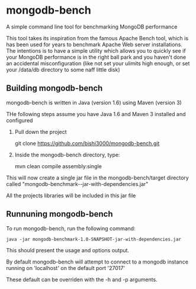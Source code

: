 mongodb-bench
=============

A simple command line tool for benchmarking MongoDB performance

This tool takes its inspiration from the famous Apache Bench tool, which is has been used for years to benchmark Apache Web server installations.
The intentions is to have a simple utility which allows you to quickly see if your MongoDB performance is in the right ball park and you haven't
done an accidental misconfiguration (like not set your ulimits high enough, or set your /data/db directory to some naff little disk)

Building mongodb-bench
----------------------

mongodb-bench is written in Java (version 1.6) using Maven (version 3)

THe following steps assume you have Java 1.6 and Maven 3 installed and configured

1.  Pull down the project

    git clone https://github.com/bishi3000/mongodb-bench.git

2.  Inside the mongodb-bench directory, type:

    mvn clean compile assembly:single

This will now create a single jar file in the mongodb-bench/target directory called "mongodb-benchmark-<version>-jar-with-dependencies.jar"

All the projects libraries will be included in this jar file

Runnuning mongodb-bench
-----------------------

To run mongodb-bench, run the following command:

    java -jar mongodb-benchmark-1.0-SNAPSHOT-jar-with-dependencies.jar

This should present the usage and options output.

By default mongodb-bench will attempt to connect to a mongodb instance running on 'localhost' on the default port '27017'

These default can be overriden with the -h and -p arguments.

